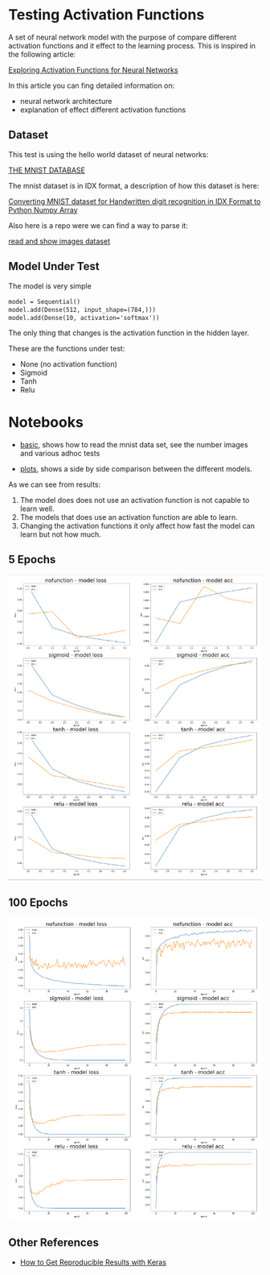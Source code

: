 # Testing Activation Functions

A set of neural network model with the purpose of compare different activation functions and it effect to the learning process.
This is inspired in the following article:

[Exploring Activation Functions for Neural Networks](https://towardsdatascience.com/exploring-activation-functions-for-neural-networks-73498da59b02)

In this article you can fing detailed information on:
- neural network architecture
- explanation of effect different activation functions

## Dataset

This test is using the hello world dataset of neural networks:

[THE MNIST DATABASE](http://yann.lecun.com/exdb/mnist/)

The mnist dataset is in IDX format, a description of how this dataset is here:

[Converting MNIST dataset for Handwritten digit recognition in IDX Format to Python Numpy Array](https://medium.com/@mannasiladittya/converting-mnist-data-in-idx-format-to-python-numpy-array-5cb9126f99f1)

Also here is a repo were we can find a way to parse it:

[read and show images dataset](https://gist.github.com/akesling/5358964)

## Model Under Test
The model is very simple

    model = Sequential()
    model.add(Dense(512, input_shape=(784,)))
    model.add(Dense(10, activation='softmax'))

The only thing that changes is the activation function in the hidden layer.

These are the functions under test:

- None (no activation function)
- Sigmoid
- Tanh
- Relu

# Notebooks

- [basic](comparing-activationfunctions-basic.ipynb), shows how to read the mnist data set, see the number images and various adhoc tests

- [plots](comparing-activationfunctions-comparison.ipynb), shows a side by side comparison between the different models. 

As we can see from results:

1. The model does does not use an activation function is not capable to learn well. 
2. The models that does use an activation function are able to learn. 
2. Changing the activation functions it only affect how fast the model can learn but not how much.


## 5 Epochs
![](5epochs.png)

## 100 Epochs
![](100epochs.png)

## Other References
- [How to Get Reproducible Results with Keras](https://machinelearningmastery.com/reproducible-results-neural-networks-keras/)
